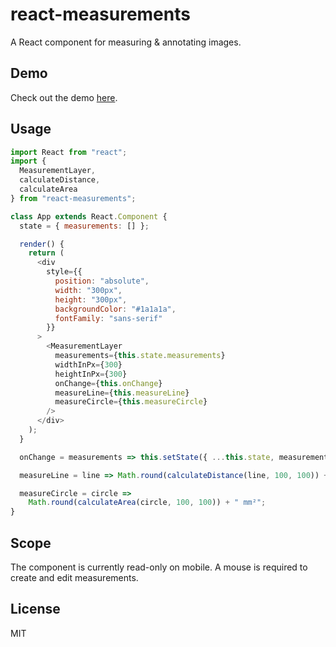 # react-measurements

A React component for measuring &amp; annotating images.

## Demo

Check out the demo [here](https://rmfisher.github.io/react-measurements).

## Usage

```javascript
import React from "react";
import {
  MeasurementLayer,
  calculateDistance,
  calculateArea
} from "react-measurements";

class App extends React.Component {
  state = { measurements: [] };

  render() {
    return (
      <div
        style={{
          position: "absolute",
          width: "300px",
          height: "300px",
          backgroundColor: "#1a1a1a",
          fontFamily: "sans-serif"
        }}
      >
        <MeasurementLayer
          measurements={this.state.measurements}
          widthInPx={300}
          heightInPx={300}
          onChange={this.onChange}
          measureLine={this.measureLine}
          measureCircle={this.measureCircle}
        />
      </div>
    );
  }

  onChange = measurements => this.setState({ ...this.state, measurements });

  measureLine = line => Math.round(calculateDistance(line, 100, 100)) + " mm";

  measureCircle = circle =>
    Math.round(calculateArea(circle, 100, 100)) + " mm²";
}
```

## Scope

The component is currently read-only on mobile. A mouse is required to create and edit measurements.

## License

MIT
